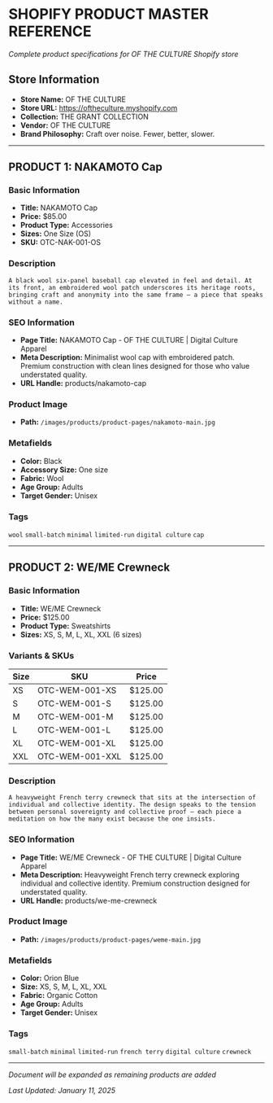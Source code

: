 # SHOPIFY PRODUCT MASTER REFERENCE
*Complete product specifications for OF THE CULTURE Shopify store*

## Store Information
- **Store Name:** OF THE CULTURE  
- **Store URL:** https://oftheculture.myshopify.com
- **Collection:** THE GRANT COLLECTION
- **Vendor:** OF THE CULTURE
- **Brand Philosophy:** Craft over noise. Fewer, better, slower.

---

## PRODUCT 1: NAKAMOTO Cap

### Basic Information
- **Title:** NAKAMOTO Cap
- **Price:** $85.00
- **Product Type:** Accessories
- **Sizes:** One Size (OS)
- **SKU:** OTC-NAK-001-OS

### Description
```
A black wool six-panel baseball cap elevated in feel and detail. At its front, an embroidered wool patch underscores its heritage roots, bringing craft and anonymity into the same frame — a piece that speaks without a name.
```

### SEO Information
- **Page Title:** NAKAMOTO Cap - OF THE CULTURE | Digital Culture Apparel
- **Meta Description:** Minimalist wool cap with embroidered patch. Premium construction with clean lines designed for those who value understated quality.
- **URL Handle:** products/nakamoto-cap

### Product Image
- **Path:** `/images/products/product-pages/nakamoto-main.jpg`

### Metafields
- **Color:** Black
- **Accessory Size:** One size  
- **Fabric:** Wool
- **Age Group:** Adults
- **Target Gender:** Unisex

### Tags
`wool` `small-batch` `minimal` `limited-run` `digital culture` `cap`

---

## PRODUCT 2: WE/ME Crewneck

### Basic Information
- **Title:** WE/ME Crewneck
- **Price:** $125.00
- **Product Type:** Sweatshirts
- **Sizes:** XS, S, M, L, XL, XXL (6 sizes)

### Variants & SKUs
| Size | SKU | Price |
|------|-----|-------|
| XS | OTC-WEM-001-XS | $125.00 |
| S | OTC-WEM-001-S | $125.00 |
| M | OTC-WEM-001-M | $125.00 |
| L | OTC-WEM-001-L | $125.00 |
| XL | OTC-WEM-001-XL | $125.00 |
| XXL | OTC-WEM-001-XXL | $125.00 |

### Description
```
A heavyweight French terry crewneck that sits at the intersection of individual and collective identity. The design speaks to the tension between personal sovereignty and collective proof — each piece a meditation on how the many exist because the one insists.
```

### SEO Information
- **Page Title:** WE/ME Crewneck - OF THE CULTURE | Digital Culture Apparel
- **Meta Description:** Heavyweight French terry crewneck exploring individual and collective identity. Premium construction designed for understated quality.
- **URL Handle:** products/we-me-crewneck

### Product Image
- **Path:** `/images/products/product-pages/weme-main.jpg`

### Metafields
- **Color:** Orion Blue
- **Size:** XS, S, M, L, XL, XXL
- **Fabric:** Organic Cotton
- **Age Group:** Adults
- **Target Gender:** Unisex

### Tags
`small-batch` `minimal` `limited-run` `french terry` `digital culture` `crewneck`

---

*Document will be expanded as remaining products are added*

*Last Updated: January 11, 2025*